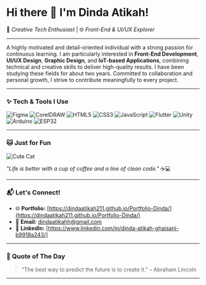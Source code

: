 # Hi there 👋 I'm Dinda Atikah!

🎨 *Creative Tech Enthusiast* | 🌐 *Front-End & UI/UX Explorer* 

---

A highly motivated and detail-oriented individual with a strong passion for continuous learning. I am particularly interested in **Front-End Development**, **UI/UX Design**, **Graphic Design**, and **IoT-based Applications**, combining technical and creative skills to deliver high-quality results. I have been studying these fields for about two years. Committed to collaboration and personal growth, I strive to contribute meaningfully to every project.

---

### ✨ Tech & Tools I Use

![Figma](https://img.shields.io/badge/-Figma-F24E1E?style=for-the-badge&logo=figma&logoColor=white)
![CorelDRAW](https://img.shields.io/badge/-CorelDRAW-00B388?style=for-the-badge&logo=coreldraw&logoColor=white)
![HTML5](https://img.shields.io/badge/-HTML5-E34F26?style=for-the-badge&logo=html5&logoColor=white)
![CSS3](https://img.shields.io/badge/-CSS3-1572B6?style=for-the-badge&logo=css3&logoColor=white)
![JavaScript](https://img.shields.io/badge/-JavaScript-F7DF1E?style=for-the-badge&logo=javascript&logoColor=black)
![Flutter](https://img.shields.io/badge/-Flutter-02569B?style=for-the-badge&logo=flutter&logoColor=white)
![Unity](https://img.shields.io/badge/-Unity-100000?style=for-the-badge&logo=unity&logoColor=white)
![Arduino](https://img.shields.io/badge/-Arduino-00979D?style=for-the-badge&logo=arduino&logoColor=white)
![ESP32](https://img.shields.io/badge/-ESP32-003C71?style=for-the-badge&logo=espressif&logoColor=white)

---

### 🐱 Just for Fun

![Cute Cat](https://media.giphy.com/media/JIX9t2j0ZTN9S/giphy.gif)

_"Life is better with a cup of coffee and a line of clean code."_ ☕💻

---

### 📬 Let's Connect!

- 🌐 **Portfolio:** [https://dindaatikah211.github.io/Portfolio-Dinda/](https://dindaatikah211.github.io/Portfolio-Dinda/)
- 📧 **Email:** dindaatikahh@gmail.com
- 💼 **LinkedIn:** [https://www.linkedin.com/in/dinda-atikah-ghaisani-b9918a243/]

---

### 📝 Quote of The Day

> “The best way to predict the future is to create it.” – Abraham Lincoln

---
